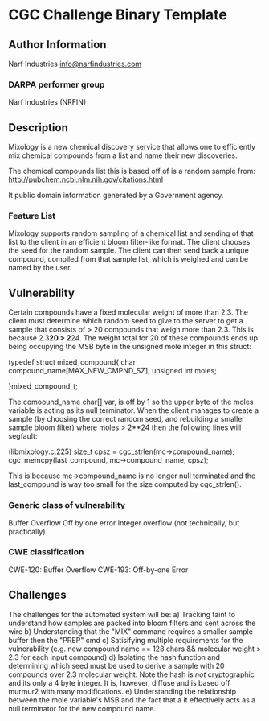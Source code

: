# CGC Challenge Binary Template

## Author Information

Narf Industries <info@narfindustries.com>

### DARPA performer group

Narf Industries (NRFIN)

## Description

Mixology is a new chemical discovery service that allows one to efficiently mix chemical compounds from a list and name their new discoveries.

The chemical compounds list this is based off of is a random sample from:
http://pubchem.ncbi.nlm.nih.gov/citations.html

It public domain information generated by a Government agency.

### Feature List

Mixology supports random sampling of a chemical list and sending of that list to the client in an efficient bloom filter-like format. The client chooses the seed for the random sample. The client can then send back a unique compound, compiled from that sample list, which is weighed and can be named by the user.

## Vulnerability
Certain compounds have a fixed molecular weight of more than 2.3. The client must determine which random seed to give to the server to get a sample that consists of > 20 compounds that weigh more than 2.3.  This is because 2.3**20 > 2**24. The weight total for 20 of these compounds ends up being occupying the MSB byte in the unsigned mole integer in this struct:

typedef struct mixed_compound{
	char compound_name[MAX_NEW_CMPND_SZ];
	unsigned int moles;

}mixed_compound_t;

The comoound_name char[] var, is off by 1 so the upper byte of the moles variable is acting as its null terminator. When the client manages to create a sample (by choosing the correct random seed, and rebuilding a smaller sample bloom filter) where moles > 2**24 then the following lines will segfault:

(libmixology.c:225)
size_t cpsz = cgc_strlen(mc->compound_name);
cgc_memcpy(last_compound, mc->compound_name, cpsz);

This is because mc->compound_name is no longer null terminated and the last_compound is way too small for the size computed by cgc_strlen().


### Generic class of vulnerability

Buffer Overflow
Off by one error
Integer overflow (not technically, but practically)

### CWE classification


CWE-120: Buffer Overflow
CWE-193: Off-by-one Error

## Challenges

The challenges for the automated system will be:
a) Tracking taint to understand how samples are packed into bloom filters and sent across the wire
b) Understanding that the "MIX" command requires a smaller sample buffer then the "PREP" cmd
c) Satisifying multiple requirements for the vulnerability (e.g. new compound name == 128 chars && molecular weight > 2.3 for each input compound)
d) Isolating the hash function and determining which seed must be used to derive a sample with 20 compounds over 2.3 molecular weight. Note the hash is *not* cryptographic and its only a 4 byte integer. It is, however, diffuse and is based off murmur2 with many modifications.
e) Understanding the relationship between the mole variable's MSB and the fact that a it effectively acts as a null terminator for the new compound name.